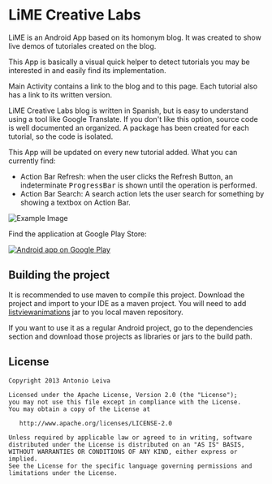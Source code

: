 LiME Creative Labs
=================

LiME is an Android App based on its homonym blog. It was created to show live demos of tutoriales created on the blog.

This App is basically a visual quick helper to detect tutorials you may be interested in and easily find its implementation.

Main Activity contains a link to the blog and to this page. Each tutorial also has a link to its written version.

LiME Creative Labs blog is written in Spanish, but is easy to understand using a tool like Google Translate. If you don't like this option, source code is well documented an organized. A package has been created for each tutorial, so the code is isolated.

This App will be updated on every new tutorial added. What you can currently find:

* Action Bar Refresh: when the user clicks the Refresh Button, an indeterminate <tt>ProgressBar</tt> is shown until the operation is performed.
* Action Bar Search: A search action lets the user search for something by showing a textbox on Action Bar.

![Example Image][1]

Find the application at Google Play Store:

<a href="https://play.google.com/store/apps/details?id=com.limecreativelabs.app">
  <img alt="Android app on Google Play"
       src="https://developer.android.com/images/brand/en_app_rgb_wo_45.png" />
</a>


Building the project
-------------------------

It is recommended to use maven to compile this project. Download the project and import to your IDE as a maven project. You will need to add [listviewanimations][2] jar to you local maven repository.

If you want to use it as a regular Android project, go to the dependencies section and download those projects as libraries or jars to the build path.

License
-----------

    Copyright 2013 Antonio Leiva

    Licensed under the Apache License, Version 2.0 (the "License");
    you may not use this file except in compliance with the License.
    You may obtain a copy of the License at

       http://www.apache.org/licenses/LICENSE-2.0

    Unless required by applicable law or agreed to in writing, software
    distributed under the License is distributed on an "AS IS" BASIS,
    WITHOUT WARRANTIES OR CONDITIONS OF ANY KIND, either express or implied.
    See the License for the specific language governing permissions and
    limitations under the License.




 [1]: https://github.com/antoniolg/LimeApp/blob/master/art/screenshots.png
 [2]: https://github.com/nhaarman/ListViewAnimations